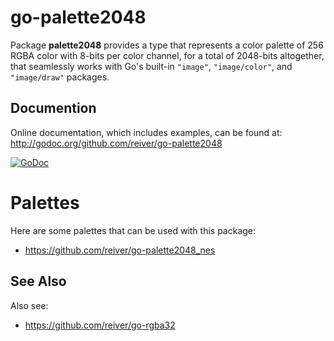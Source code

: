 # go-palette2048

Package **palette2048** provides a type that represents a color palette of 256 RGBA color with 8-bits per color channel,
for a total of 2048-bits altogether,
that seamlessly works with Go's built-in `"image"`, `"image/color"`, and `"image/draw"` packages.

## Documention

Online documentation, which includes examples, can be found at: http://godoc.org/github.com/reiver/go-palette2048

[![GoDoc](https://godoc.org/github.com/reiver/go-palette2048?status.svg)](https://godoc.org/github.com/reiver/go-palette2048)

# Palettes

Here are some palettes that can be used with this package:

* https://github.com/reiver/go-palette2048_nes

## See Also
Also see:

* https://github.com/reiver/go-rgba32
